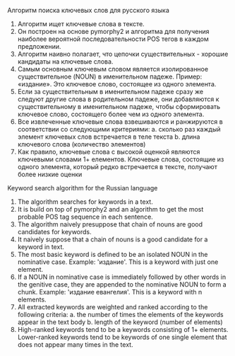 Алгоритм поиска ключевых слов для русского языка

1. Алгоритм ищет ключевые слова в тексте.
2. Он построен на основе pymorphy2 и алгоритма для получения наиболее вероятной последовательности POS тегов в каждом предложении.
3. Алгоритм наивно полагает, что цепочки существительных - хорошие кандидаты на ключевые слова. 
4. Самым основным ключевым словом является изолированное существительное (NOUN) в именительном падеже. Пример: «издание». Это ключевое слово, состоящее из одного элемента.
5. Если за существительным в именительном падеже сразу же следуют другие слова в родительном падеже, они добавляются к существительному в именительном падеже, чтобы сформировать ключевое слово, состоящего более чем из одного элемента.
6. Все извлеченные ключевые слова взвешиваются и ранжируются в соответствии со следующими критериями:
		a. сколько раз каждый элемент ключевых слов встречается в теле текста
		b. длина ключевого слова (количество элементов)
7. Как правило, ключевые слова с высокой оценкой являются ключевыми словами 1+ елементов. Ключевые слова, состоящие из одного элемента, который редко встречается в тексте, получают более низкие оценки

Keyword search algorithm for the Russian language

1. The algorithm searches for keywords in a text.
2. It is build on top of pymorphy2 and an algorithm to get the most probable POS tag sequence in each sentence.
3. The algorithm naively presuppose that chain of nouns are good candidates for keywords.
3. It naively suppose that a chain of nouns is a good candidate for a keyword in text.
3. The most basic keyword is defined to be an isolated NOUN in the nominative case. Example: 'издание'. This is a keyword with just one element.
4. If a NOUN in nominative case is immediately followed by other words in the genitive case, they are appended to the nominative NOUN to form a chunk. Example: 'издание евангелия'. This is a keyword with n elements. 
5. All extracted keywords are weighted and ranked according to the following criteria:
		a. the number of times the elements of the keywords appear in the text body
		b. length of the keyword (number of elements)
6. High-ranked keywords tend to be a keywords consisting of 1+ elements. Lower-ranked keywords tend to be keywords of one single element that does not appear many times in the text.

